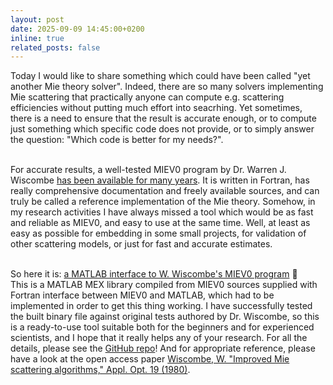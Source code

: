 ```yaml
---
layout: post
date: 2025-09-09 14:45:00+0200
inline: true
related_posts: false
---
```


Today I would like to share something which could have been called "yet another Mie theory solver". Indeed, there are so many solvers implementing Mie scattering that practically anyone can compute e.g. scattering efficiencies without putting much effort into seacrhing. Yet sometimes, there is a need to ensure that the result is accurate enough, or to compute just something which specific code does not provide, or to simply answer the question: "Which code is better for my needs?". <br><br>

For accurate results, a well-tested MIEV0 program by Dr. Warren J. Wiscombe [has been available for many years](https://www.researchgate.net/publication/253485579_Mie_Scattering_Calculations_Advances_in_Technique_and_Fast_Vector-speed_Computer_Codes). It is written in Fortran, has really comprehensive documentation and freely available sources, and can truly be called a reference implementation of the Mie theory. Somehow, in my research activities I have always missed a tool which would be as fast and reliable as MIEV0, and easy to use at the same time. Well, at least as easy as possible for embedding in some small projects, for validation of other scattering models, or just for fast and accurate estimates. <br><br>

So here it is: [a MATLAB interface to W. Wiscombe's MIEV0 program](https://doi.org/10.5281/zenodo.17069741) :floppy_disk: <br> 
This is a MATLAB MEX library compiled from MIEV0 sources supplied with Fortran interface between MIEV0 and MATLAB, which had to be implemented in order to get this thing working. I have successfully tested the built binary file against original tests authored by Dr. Wiscombe, so this is a ready-to-use tool suitable both for the beginners and for experienced scientists, and I hope that it really helps any of your research. For all the details, please see the [GitHub repo](https://github.com/ilopushenko/miev0_matlab_interface)! And for appropriate reference, please have a look at the open access paper [Wiscombe, W. "Improved Mie scattering algorithms," Appl. Opt. 19 (1980)](https://doi.org/10.1364/AO.19.001505).